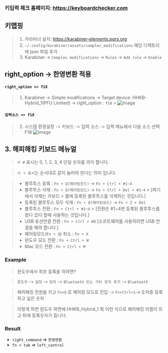 ### 키입력 체크 홈페이지: https://keyboardchecker.com

## 키맵핑

> 1. 카라비너 설치: https://karabiner-elements.pqrs.org
> 2. `~/.config/karabiner/assets/complex_modifications` 해당 디렉토리에 json 파일 추가
> 3. Karabiner -> `Complex modifications` -> `Rules` -> `Add rule` -> `Enable`

## right_option -> 한영변환 적용

#### `right_option => f18`

> 1. Karabiner -> Simple modifications -> Target device: HHKB-Hybrid_1(PFU Limited) -> right_option : `f18` > ![image](https://user-images.githubusercontent.com/77400522/162110910-dad0698a-926d-48db-b663-0ab9a4b26d88.png)

#### `입력소스 => f18`

> 2. 시스템 환경설정 -> 키보드 -> 입력 소스 -> 입력 메뉴에서 다음 소스 선택 F18
>    ![image](https://user-images.githubusercontent.com/77400522/162110930-2df4f35f-07e3-4c99-9403-44144275f993.png)

## 3. 해피해킹 키보드 메뉴얼

> `※ #` 표시는 0, 1, 2, 3, 4 단일 숫자를 의미 합니다.

> `※ + 표시`는 순서대로 같이 눌러야 한다는 의미 입니다.

> - 블루투스 등록 : `Fn + Q(페어링모드)` -> `Fn + Ctrl + #1~4`
> - 블루투스 삭제 : `Fn + Q(페어링모드)` -> `Fn + Ctrl + Del + #1~4` > [여기에서 삭제는 키보드 > 롬에 등록된 블루투스를 삭제하는 것입니다.]
> - 등록된 블루투스 모두 삭제 : `Fn + Q(페어링모드)` -> `Fn + Z + Del`
> - 블루투스 전환 : `Fn + Ctrl + #1~4` > [전환은 #1~4번 등록된 블루투스를 왔다 갔다 할때 사용하는 것입니다.]
> - USB 유선연결 전환 : `Fn + Ctrl + #0` [소프트웨어를 사용하려면 USB 연결을 해야 합니다.]
> - 페어링모드(`Fn + Q`) 취소 : `Fn + X`
> - 윈도우 모드 전환 : `Fn + Ctrl + W`
> - Mac 모드 전환 : `Fn + Ctrl + M`

### Example

> 윈도우에서 최초 등록을 하려면?

> `윈도우` -> `설정` -> `장치` -> `Bluetooth 또는 기타 장치 추가` -> `Bluetooth`

> 해피해킹 전원을 키고 `Fn+Q` 로 페어링 모드로 진입 -> `Fn+Ctrl+1~4` 숫자중 등록하고 싶은 숫자

> 이렇게 하면 윈도우 화면에 HHKB_Hybrid_1 뭐 이런 식으로 해피해킹 이름이 뜨고 뒤에 등록숫자가 뜹니다.

### Result

- `right_command` => `한영변환`
- `fn + tab` => `left_control`
